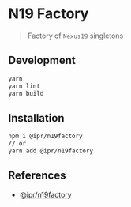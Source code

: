 # N19 Factory

> Factory of `Nexus19` singletons

## Development

```bash
yarn
yarn lint
yarn build
```

## Installation

```bash
npm i @ipr/n19factory
// or
yarn add @ipr/n19factory
```


## References

- [@ipr/n19factory][1]

[1]: (https://www.npmjs.com/package/@ipr/n19factory)
